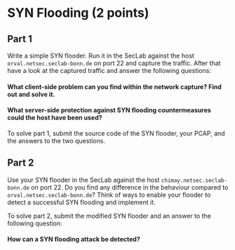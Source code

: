 # SYN Flooding (2 points)

## Part 1
Write a simple SYN flooder. Run it in the SecLab against the host `orval.netsec.seclab-bonn.de` on port 22 and capture the traffic. 
After that have a look at the captured traffic and answer the following questions:

#### What **client-side** problem can you find within the network capture? Find out and solve it. 

#### What  **server-side** protection against SYN flooding countermeasures could the host have been used?

To solve part 1, submit the source code of the SYN flooder, your PCAP, and the answers to the two questions.

## Part 2
Use your SYN flooder in the SecLab against the host `chimay.netsec.seclab-bonn.de` on port 22. Do you find any difference in the behaviour compared to `orval.netsec.seclab-bonn.de`? Think of ways to enable your flooder to detect a successful SYN flooding and implement it.

To solve part 2, submit the modified SYN flooder and an answer to the following question:

#### How can a SYN flooding attack be detected?


